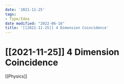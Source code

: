 ```yaml
---
date: '2021-11-25'
tags:
- Type/Idea
date modified: "2022-06-16"
title: '[[2021-11-25]] 4 Dimension Coincidence'
---
```


# [[2021-11-25]] 4 Dimension Coincidence
[[Physics]]
